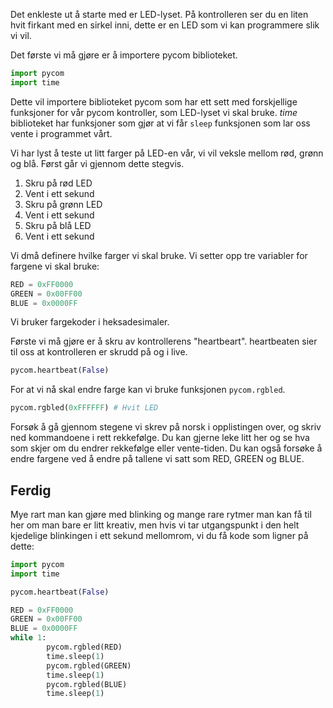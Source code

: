 Det enkleste ut å starte med er LED-lyset. På kontrolleren ser du en liten hvit firkant med en sirkel inni, dette er en LED som vi kan programmere slik vi vil.

Det første vi må gjøre er å importere pycom biblioteket.
```python
import pycom
import time
```
Dette vil importere biblioteket pycom som har ett sett med forskjellige funksjoner for vår pycom kontroller, som LED-lyset vi skal bruke.
*time* biblioteket har funksjoner som gjør at vi får `sleep` funksjonen som lar oss vente i programmet vårt.

Vi har lyst å teste ut litt farger på LED-en vår, vi vil veksle mellom rød, grønn og blå. Først går vi gjennom dette stegvis.

1. Skru på rød LED
1. Vent i ett sekund
1. Skru på grønn LED
1. Vent i ett sekund
1. Skru på blå LED
1. Vent i ett sekund

Vi dmå definere hvilke farger vi skal bruke. Vi setter opp tre variabler for fargene vi skal bruke:

```python
RED = 0xFF0000
GREEN = 0x00FF00
BLUE = 0x0000FF
```
Vi bruker fargekoder i heksadesimaler.

Første vi må gjøre er å skru av kontrollerens "heartbeart". heartbeaten sier til oss at kontrolleren er skrudd på og i live.
```python
pycom.heartbeat(False)
```

For at vi nå skal endre farge kan vi bruke funksjonen `pycom.rgbled`.

```python
pycom.rgbled(0xFFFFFF) # Hvit LED
```

Forsøk å gå gjennom stegene vi skrev på norsk i opplistingen over, og skriv ned kommandoene i rett rekkefølge. 
Du kan gjerne leke litt her og se hva som skjer om du endrer rekkefølge eller vente-tiden. 
Du kan også forsøke å endre fargene ved å endre på tallene vi satt som RED, GREEN og BLUE.


## Ferdig
Mye rart man kan gjøre med blinking og mange rare rytmer man kan få til her om man bare er litt kreativ, men hvis vi tar utgangspunkt i den helt kjedelige blinkingen i ett sekund mellomrom, vi du få kode som ligner på dette:


```python
import pycom
import time

pycom.heartbeat(False)

RED = 0xFF0000
GREEN = 0x00FF00
BLUE = 0x0000FF
while 1:
        pycom.rgbled(RED)
        time.sleep(1)
        pycom.rgbled(GREEN)
        time.sleep(1)
        pycom.rgbled(BLUE)
        time.sleep(1)
```




